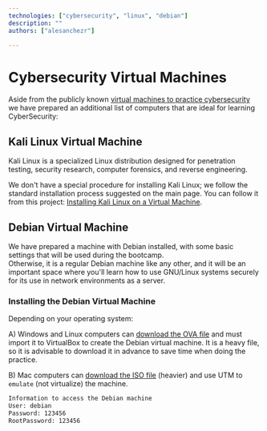 ```yaml
---
technologies: ["cybersecurity", "linux", "debian"]
description: ""
authors: ["alesanchezr"]

---
```


# Cybersecurity Virtual Machines

Aside from the publicly known [virtual machines to practice cybersecurity](https://4geeks.com/lesson/virtual-machines-for-cybersecurity) we have prepared an additional list of computers that are ideal for learning CyberSecurity:

## Kali Linux Virtual Machine

Kali Linux is a specialized Linux distribution designed for penetration testing, security research, computer forensics, and reverse engineering.

We don't have a special procedure for installing Kali Linux; we follow the standard installation process suggested on the main page. You can follow it from this project: [Installing Kali Linux on a Virtual Machine](https://github.com/breatheco-de/installing-kali-linux-on-virtual-machine/tree/main).

## Debian Virtual Machine

We have prepared a machine with Debian installed, with some basic settings that will be used during the bootcamp.  
Otherwise, it is a regular Debian machine like any other, and it will be an important space where you'll learn how to use GNU/Linux systems securely for its use in network environments as a server.

### Installing the Debian Virtual Machine

Depending on your operating system:

A) Windows and Linux computers can [download the OVA file](https://storage.googleapis.com/breathecode/virtualbox/deb.ova) and must import it to VirtualBox to create the Debian virtual machine. It is a heavy file, so it is advisable to download it in advance to save time when doing the practice.  

B) Mac computers can [download the ISO file](https://storage.googleapis.com/breathecode/virtualbox/deb-iso.zip) (heavier) and use UTM to `emulate` (not virtualize) the machine.

```txt
Information to access the Debian machine
User: debian
Password: 123456
RootPassword: 123456
```
